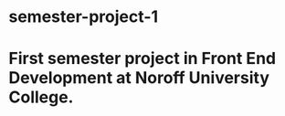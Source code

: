 # semester-project-1
# First semester project in Front End Development at Noroff University College.


